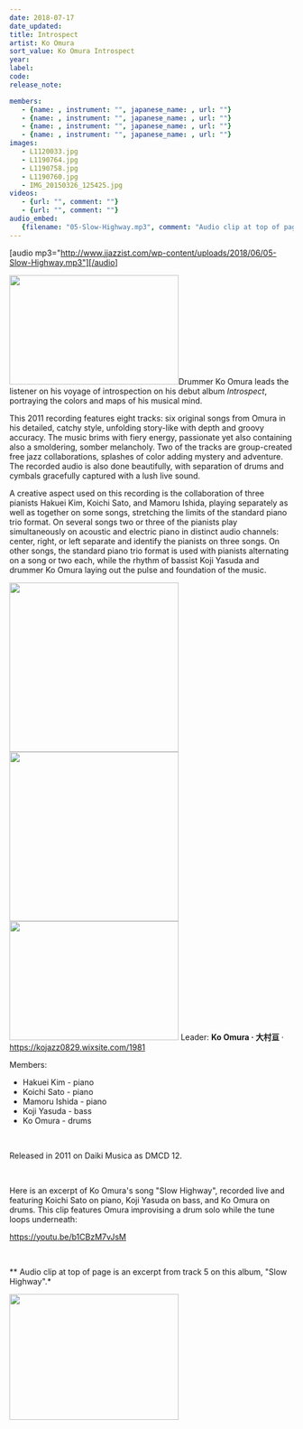 ```yaml
---
date: 2018-07-17
date_updated: 
title: Introspect
artist: Ko Omura
sort_value: Ko Omura Introspect
year: 
label: 
code: 
release_note: 

members:
   - {name: , instrument: "", japanese_name: , url: ""}
   - {name: , instrument: "", japanese_name: , url: ""}
   - {name: , instrument: "", japanese_name: , url: ""}
   - {name: , instrument: "", japanese_name: , url: ""}
images: 
   - L1120033.jpg
   - L1190764.jpg
   - L1190758.jpg
   - L1190760.jpg
   - IMG_20150326_125425.jpg
videos: 
   - {url: "", comment: ""}
   - {url: "", comment: ""}
audio_embed:
   {filename: "05-Slow-Highway.mp3", comment: "Audio clip at top of page is an excerpt from track 5 on this album, \"Slow Highway\":"}
---
```

[audio mp3="http://www.jjazzist.com/wp-content/uploads/2018/06/05-Slow-Highway.mp3"][/audio]

<a href="http://www.jjazzist.com/wp-content/uploads/2018/05/L1120033.jpg"><img class="alignright size-medium wp-image-1886" src="http://www.jjazzist.com/wp-content/uploads/2018/05/L1120033-300x194.jpg" alt="" width="300" height="194" /></a>Drummer Ko Omura leads the listener on his voyage of introspection on his debut album *Introspect*, portraying the colors and maps of his musical mind.

This 2011 recording features eight tracks: six original songs from Omura in his detailed, catchy style, unfolding story-like with depth and groovy accuracy. The music brims with fiery energy, passionate yet also containing also a smoldering, somber melancholy. Two of the tracks are group-created free jazz collaborations, splashes of color adding mystery and adventure. The recorded audio is also done beautifully, with separation of drums and cymbals gracefully captured with a lush live sound.

A creative aspect used on this recording is the collaboration of three pianists Hakuei Kim, Koichi Sato, and Mamoru Ishida, playing separately as well as together on some songs, stretching the limits of the standard piano trio format. On several songs two or three of the pianists play simultaneously on acoustic and electric piano in distinct audio channels: center, right, or left separate and identify the pianists on three songs. On other songs, the standard piano trio format is used with pianists alternating on a song or two each, while the rhythm of bassist Koji Yasuda and drummer Ko Omura laying out the pulse and foundation of the music.

<a href="http://www.jjazzist.com/wp-content/uploads/2018/06/L1190764.jpg"><img class="alignnone size-medium wp-image-2011" src="http://www.jjazzist.com/wp-content/uploads/2018/06/L1190764-300x300.jpg" alt="" width="300" height="300" /></a><a href="http://www.jjazzist.com/wp-content/uploads/2018/06/L1190758.jpg"><img class="alignnone size-medium wp-image-2012" src="http://www.jjazzist.com/wp-content/uploads/2018/06/L1190758-300x300.jpg" alt="" width="300" height="300" /></a><a href="http://www.jjazzist.com/wp-content/uploads/2018/06/L1190760.jpg"><img class="alignnone size-medium wp-image-2013" src="http://www.jjazzist.com/wp-content/uploads/2018/06/L1190760-300x211.jpg" alt="" width="300" height="211" /></a>
Leader: <strong>Ko Omura · 大村亘</strong> · <a href="https://kojazz0829.wixsite.com/1981">https://kojazz0829.wixsite.com/1981</a>

Members:
<ul>
 	<li>Hakuei Kim - piano</li>
 	<li>Koichi Sato - piano</li>
 	<li>Mamoru Ishida - piano</li>
 	<li>Koji Yasuda - bass</li>
 	<li>Ko Omura - drums</li>
</ul>
&nbsp;

Released in 2011 on Daiki Musica as DMCD 12.

&nbsp;

Here is an excerpt of Ko Omura's song "Slow Highway", recorded live and featuring Koichi Sato on piano, Koji Yasuda on bass, and Ko Omura on drums. This clip features Omura improvising a drum solo while the tune loops underneath:

https://youtu.be/b1CBzM7vJsM

&nbsp;

** Audio clip at top of page is an excerpt from track 5 on this album, "Slow Highway".*

<a href="http://www.jjazzist.com/wp-content/uploads/2018/06/IMG_20150326_125425.jpg"><img class="size-medium wp-image-2020 alignnone" src="http://www.jjazzist.com/wp-content/uploads/2018/06/IMG_20150326_125425-300x223.jpg" alt="" width="300" height="223" /></a>
